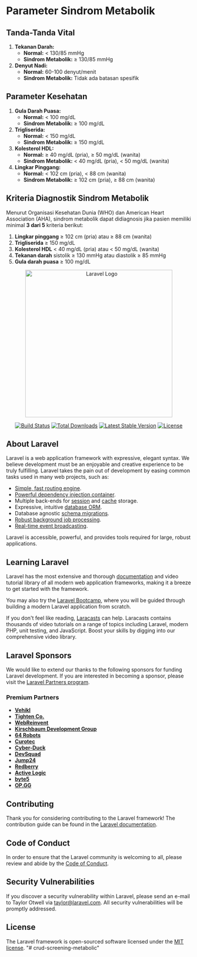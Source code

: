 # Parameter Sindrom Metabolik

## Tanda-Tanda Vital
1. **Tekanan Darah:**
   - **Normal:** < 130/85 mmHg
   - **Sindrom Metabolik:** ≥ 130/85 mmHg
2. **Denyut Nadi:**
   - **Normal:** 60-100 denyut/menit
   - **Sindrom Metabolik:** Tidak ada batasan spesifik

## Parameter Kesehatan
1. **Gula Darah Puasa:**
   - **Normal:** < 100 mg/dL
   - **Sindrom Metabolik:** ≥ 100 mg/dL
2. **Trigliserida:**
   - **Normal:** < 150 mg/dL
   - **Sindrom Metabolik:** ≥ 150 mg/dL
3. **Kolesterol HDL:**
   - **Normal:** ≥ 40 mg/dL (pria), ≥ 50 mg/dL (wanita)
   - **Sindrom Metabolik:** < 40 mg/dL (pria), < 50 mg/dL (wanita)
4. **Lingkar Pinggang:**
   - **Normal:** < 102 cm (pria), < 88 cm (wanita)
   - **Sindrom Metabolik:** ≥ 102 cm (pria), ≥ 88 cm (wanita)

## Kriteria Diagnostik Sindrom Metabolik
Menurut Organisasi Kesehatan Dunia (WHO) dan American Heart Association (AHA), sindrom metabolik dapat didiagnosis jika pasien memiliki minimal **3 dari 5** kriteria berikut:

1. **Lingkar pinggang** ≥ 102 cm (pria) atau ≥ 88 cm (wanita)
2. **Trigliserida** ≥ 150 mg/dL
3. **Kolesterol HDL** < 40 mg/dL (pria) atau < 50 mg/dL (wanita)
4. **Tekanan darah** sistolik ≥ 130 mmHg atau diastolik ≥ 85 mmHg
5. **Gula darah puasa** ≥ 100 mg/dL



<p align="center"><a href="https://laravel.com" target="_blank"><img src="https://raw.githubusercontent.com/laravel/art/master/logo-lockup/5%20SVG/2%20CMYK/1%20Full%20Color/laravel-logolockup-cmyk-red.svg" width="400" alt="Laravel Logo"></a></p>

<p align="center">
<a href="https://github.com/laravel/framework/actions"><img src="https://github.com/laravel/framework/workflows/tests/badge.svg" alt="Build Status"></a>
<a href="https://packagist.org/packages/laravel/framework"><img src="https://img.shields.io/packagist/dt/laravel/framework" alt="Total Downloads"></a>
<a href="https://packagist.org/packages/laravel/framework"><img src="https://img.shields.io/packagist/v/laravel/framework" alt="Latest Stable Version"></a>
<a href="https://packagist.org/packages/laravel/framework"><img src="https://img.shields.io/packagist/l/laravel/framework" alt="License"></a>
</p>

## About Laravel

Laravel is a web application framework with expressive, elegant syntax. We believe development must be an enjoyable and creative experience to be truly fulfilling. Laravel takes the pain out of development by easing common tasks used in many web projects, such as:

- [Simple, fast routing engine](https://laravel.com/docs/routing).
- [Powerful dependency injection container](https://laravel.com/docs/container).
- Multiple back-ends for [session](https://laravel.com/docs/session) and [cache](https://laravel.com/docs/cache) storage.
- Expressive, intuitive [database ORM](https://laravel.com/docs/eloquent).
- Database agnostic [schema migrations](https://laravel.com/docs/migrations).
- [Robust background job processing](https://laravel.com/docs/queues).
- [Real-time event broadcasting](https://laravel.com/docs/broadcasting).

Laravel is accessible, powerful, and provides tools required for large, robust applications.

## Learning Laravel

Laravel has the most extensive and thorough [documentation](https://laravel.com/docs) and video tutorial library of all modern web application frameworks, making it a breeze to get started with the framework.

You may also try the [Laravel Bootcamp](https://bootcamp.laravel.com), where you will be guided through building a modern Laravel application from scratch.

If you don't feel like reading, [Laracasts](https://laracasts.com) can help. Laracasts contains thousands of video tutorials on a range of topics including Laravel, modern PHP, unit testing, and JavaScript. Boost your skills by digging into our comprehensive video library.

## Laravel Sponsors

We would like to extend our thanks to the following sponsors for funding Laravel development. If you are interested in becoming a sponsor, please visit the [Laravel Partners program](https://partners.laravel.com).

### Premium Partners

- **[Vehikl](https://vehikl.com/)**
- **[Tighten Co.](https://tighten.co)**
- **[WebReinvent](https://webreinvent.com/)**
- **[Kirschbaum Development Group](https://kirschbaumdevelopment.com)**
- **[64 Robots](https://64robots.com)**
- **[Curotec](https://www.curotec.com/services/technologies/laravel/)**
- **[Cyber-Duck](https://cyber-duck.co.uk)**
- **[DevSquad](https://devsquad.com/hire-laravel-developers)**
- **[Jump24](https://jump24.co.uk)**
- **[Redberry](https://redberry.international/laravel/)**
- **[Active Logic](https://activelogic.com)**
- **[byte5](https://byte5.de)**
- **[OP.GG](https://op.gg)**

## Contributing

Thank you for considering contributing to the Laravel framework! The contribution guide can be found in the [Laravel documentation](https://laravel.com/docs/contributions).

## Code of Conduct

In order to ensure that the Laravel community is welcoming to all, please review and abide by the [Code of Conduct](https://laravel.com/docs/contributions#code-of-conduct).

## Security Vulnerabilities

If you discover a security vulnerability within Laravel, please send an e-mail to Taylor Otwell via [taylor@laravel.com](mailto:taylor@laravel.com). All security vulnerabilities will be promptly addressed.


## License

The Laravel framework is open-sourced software licensed under the [MIT license](https://opensource.org/licenses/MIT).
"# crud-screening-metabolic" 
